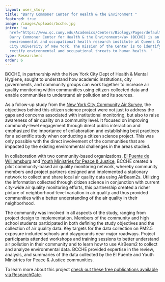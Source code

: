 ```yaml
---
layout: user_story
title: "Barry Commoner Center for Health & the Environment "
featured: true
image: /images/uploads/bcche.jpg
intro: '<a
  href="https://www.qc.cuny.edu/Academics/Centers/Biology/Pages/default.aspx">The
  Barry Commoner Center for Health & the Environment</a> (BCCHE) is an
  environmental and occupational health research institute at Queens College,
  City University of New York. The mission of the Center is to identify and
  rectify environmental and occupational threats to human health. '
type: Researchers
order: 6
---
```

<p>BCCHE, in partnership with the New York City Dept of Health & Mental Hygiene, sought to understand how academic institutions, city governments, and community groups can work together to increase air quality monitoring within communities using citizen-collected data and enable communities to understand air pollution and its sources.</p>
<p>As a follow-up study from the <a href="https://www1.nyc.gov/site/doh/data/data-publications/air-quality-nyc-community-air-survey.page">New York City Community Air Survey</a>, the objectives behind this citizen science project were not just to address the gaps and concerns associated with institutional monitoring, but also to raise awareness of air quality on a community level. It focused on improving community-level engagement through direct public interaction and emphasized the importance of collaboration and establishing best practices for a scientific study when conducting a citizen science project. This was only possible with the direct involvement of the communities that are impacted by the existing environmental challenges in the areas studied.</p>
<p>In collaboration with two community-based organizations, <a href="https://elpuente.us/">El Puente de Williamsburg</a> and <a href="https://www.ympj.org/">Youth Ministries for Peace & Justice</a>, BCCHE created a pilot community-based air quality monitoring network, whereby community members and project partners designed and implemented a stationary network to collect and share local air quality data using AirBeam2s. Utilizing the information collected through citizen science in conjunction with current city-wide air quality monitoring efforts, this partnership created a richer picture of neighborhood-level variation in air quality and thus provided communities with a better understanding of the air quality in their neighborhood.</p> 

<p>The community was involved in all aspects of the study, ranging from project design to implementation. Members of the community and high school students participated in both defining the study objectives and the collection of air quality data. Key targets for the data collection on PM2.5 exposure included schools and playgrounds near major roadways. Project participants attended workshops and training sessions to better understand air pollution in their community and to learn how to use AirBeam2 to collect and analyze environmental data. BCCHE provided expertise in the review, analysis, and summaries of the data collected by the El Puente and Youth Ministries for Peace & Justice communities.</p>
<p>To learn more about this project <a href="https://www.researchgate.net/project/Citizen-Science-NYCCAS-New-York-City-Community-Air-Survey">check out these free publications available via ResearchGate</a>.</p>
